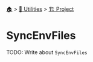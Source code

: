 <!--startTocHeader-->
[🏠](../../README.md) > [🔧 Utilities](../README.md) > [🏗️ Project](README.md)
# SyncEnvFiles
<!--endTocHeader-->

TODO: Write about `SyncEnvFiles`

<!--startTocSubTopic-->
<!--endTocSubTopic-->